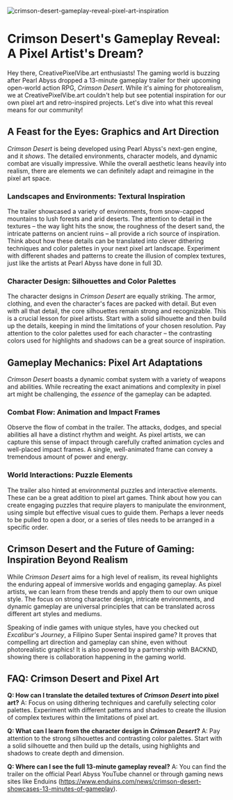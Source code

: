 ![crimson-desert-gameplay-reveal-pixel-art-inspiration](https://images.pexels.com/photos/19747450/pexels-photo-19747450.jpeg?auto=compress&cs=tinysrgb&fit=crop&h=627&w=1200)

# Crimson Desert's Gameplay Reveal: A Pixel Artist's Dream? 

Hey there, CreativePixelVibe.art enthusiasts! The gaming world is buzzing after Pearl Abyss dropped a 13-minute gameplay trailer for their upcoming open-world action RPG, *Crimson Desert*. While it's aiming for photorealism, we at CreativePixelVibe.art couldn't help but see potential inspiration for our own pixel art and retro-inspired projects. Let's dive into what this reveal means for our community!

## A Feast for the Eyes: Graphics and Art Direction

*Crimson Desert* is being developed using Pearl Abyss's next-gen engine, and it *shows*. The detailed environments, character models, and dynamic combat are visually impressive. While the overall aesthetic leans heavily into realism, there are elements we can definitely adapt and reimagine in the pixel art space.

### Landscapes and Environments: Textural Inspiration

The trailer showcased a variety of environments, from snow-capped mountains to lush forests and arid deserts. The attention to detail in the textures – the way light hits the snow, the roughness of the desert sand, the intricate patterns on ancient ruins – all provide a rich source of inspiration. Think about how these details can be translated into clever dithering techniques and color palettes in your next pixel art landscape. Experiment with different shades and patterns to create the illusion of complex textures, just like the artists at Pearl Abyss have done in full 3D.

### Character Design: Silhouettes and Color Palettes

The character designs in *Crimson Desert* are equally striking. The armor, clothing, and even the character's faces are packed with detail. But even with all that detail, the core silhouettes remain strong and recognizable. This is a crucial lesson for pixel artists. Start with a solid silhouette and then build up the details, keeping in mind the limitations of your chosen resolution. Pay attention to the color palettes used for each character – the contrasting colors used for highlights and shadows can be a great source of inspiration.

## Gameplay Mechanics: Pixel Art Adaptations

*Crimson Desert* boasts a dynamic combat system with a variety of weapons and abilities. While recreating the exact animations and complexity in pixel art might be challenging, the *essence* of the gameplay can be adapted. 

### Combat Flow: Animation and Impact Frames

Observe the flow of combat in the trailer. The attacks, dodges, and special abilities all have a distinct rhythm and weight. As pixel artists, we can capture this sense of impact through carefully crafted animation cycles and well-placed impact frames. A single, well-animated frame can convey a tremendous amount of power and energy.

### World Interactions: Puzzle Elements

The trailer also hinted at environmental puzzles and interactive elements. These can be a great addition to pixel art games. Think about how you can create engaging puzzles that require players to manipulate the environment, using simple but effective visual cues to guide them. Perhaps a lever needs to be pulled to open a door, or a series of tiles needs to be arranged in a specific order.

## Crimson Desert and the Future of Gaming: Inspiration Beyond Realism

While *Crimson Desert* aims for a high level of realism, its reveal highlights the enduring appeal of immersive worlds and engaging gameplay. As pixel artists, we can learn from these trends and apply them to our own unique style. The focus on strong character design, intricate environments, and dynamic gameplay are universal principles that can be translated across different art styles and mediums. 

Speaking of indie games with unique styles, have you checked out *Excalibur's Journey*, a Filipino Super Sentai inspired game? It proves that compelling art direction and gameplay can shine, even without photorealistic graphics! It is also powered by a partnership with BACKND, showing there is collaboration happening in the gaming world.

## FAQ: Crimson Desert and Pixel Art

**Q: How can I translate the detailed textures of *Crimson Desert* into pixel art?**
A: Focus on using dithering techniques and carefully selecting color palettes. Experiment with different patterns and shades to create the illusion of complex textures within the limitations of pixel art.

**Q: What can I learn from the character design in *Crimson Desert*?**
A: Pay attention to the strong silhouettes and contrasting color palettes. Start with a solid silhouette and then build up the details, using highlights and shadows to create depth and dimension.

**Q: Where can I see the full 13-minute gameplay reveal?**
A: You can find the trailer on the official Pearl Abyss YouTube channel or through gaming news sites like Enduins (https://www.enduins.com/news/crimson-desert-showcases-13-minutes-of-gameplay).
